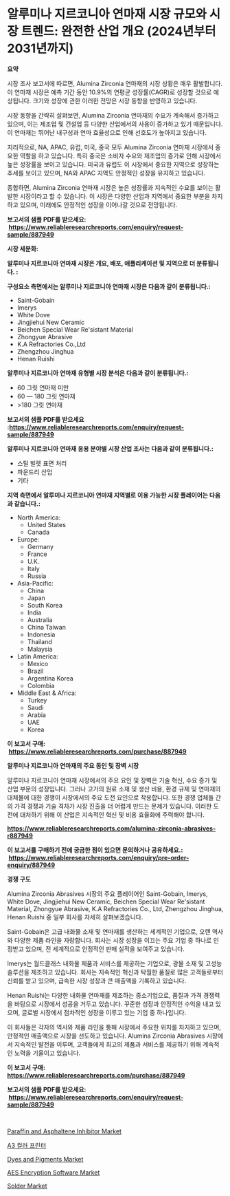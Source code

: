 <p><h1>알루미나 지르코니아 연마재 시장 규모와 시장 트렌드: 완전한 산업 개요 (2024년부터 2031년까지)</h1></p><p><strong>요약</strong></p>
<p><p>시장 조사 보고서에 따르면, Alumina Zirconia 연마재의 시장 상황은 매우 활발합니다. 이 연마재 시장은 예측 기간 동안 10.9%의 연평균 성장률(CAGR)로 성장할 것으로 예상됩니다. 크기와 성장에 관한 이러한 전망은 시장 동향을 반영하고 있습니다.</p><p>시장 동향을 간략히 살펴보면, Alumina Zirconia 연마재의 수요가 계속해서 증가하고 있으며, 이는 제조업 및 건설업 등 다양한 산업에서의 사용이 증가하고 있기 때문입니다. 이 연마재는 뛰어난 내구성과 연마 효율성으로 인해 선호도가 높아지고 있습니다.</p><p>지리적으로, NA, APAC, 유럽, 미국, 중국 모두 Alumina Zirconia 연마재 시장에서 중요한 역할을 하고 있습니다. 특히 중국은 소비자 수요와 제조업의 증가로 인해 시장에서 높은 성장률을 보이고 있습니다. 미국과 유럽도 이 시장에서 중요한 지역으로 성장하는 추세를 보이고 있으며, NA와 APAC 지역도 안정적인 성장을 유지하고 있습니다.</p><p>종합하면, Alumina Zirconia 연마재 시장은 높은 성장률과 지속적인 수요를 보이는 활발한 시장이라고 할 수 있습니다. 이 시장은 다양한 산업과 지역에서 중요한 부분을 차지하고 있으며, 미래에도 안정적인 성장을 이어나갈 것으로 전망됩니다.</p></p>
<p><strong>보고서의 샘플 PDF를 받으세요: &nbsp;<a href="https://www.reliableresearchreports.com/enquiry/request-sample/887949">https://www.reliableresearchreports.com/enquiry/request-sample/887949</a></strong></p>
<p><strong>시장 세분화:</strong></p>
<p><strong> 알루미나 지르코니아 연마재 시장은 개요, 배포, 애플리케이션 및 지역으로 더 분류됩니다. :</strong></p>
<p><strong>구성요소 측면에서는 알루미나 지르코니아 연마재 시장은 다음과 같이 분류됩니다.:</strong></p>
<p><ul><li>Saint-Gobain</li><li>Imerys</li><li>White Dove</li><li>Jingjiehui New Ceramic</li><li>Beichen Special Wear Re'sistant Material</li><li>Zhongyue Abrasive</li><li>K.A Refractories Co.,Ltd</li><li>Zhengzhou Jinghua</li><li>Henan Ruishi</li></ul></p>
<p><strong> 알루미나 지르코니아 연마재 유형별 시장 분석은 다음과 같이 분류됩니다.:</strong></p>
<p><ul><li>60 그릿 연마재 미만</li><li>60 — 180 그릿 연마재</li><li>>180 그릿 연마재</li></ul></p>
<p><strong>보고서의 샘플 PDF를 받으세요 :<a href="https://www.reliableresearchreports.com/enquiry/request-sample/887949">https://www.reliableresearchreports.com/enquiry/request-sample/887949</a></strong></p>
<p><strong> 알루미나 지르코니아 연마재 응용 분야별 시장 산업 조사는 다음과 같이 분류됩니다.:</strong></p>
<p><ul><li>스틸 빌렛 표면 처리</li><li>파운드리 산업</li><li>기타</li></ul></p>
<p><strong>지역 측면에서 알루미나 지르코니아 연마재 지역별로 이용 가능한 시장 플레이어는 다음과 같습니다.:</strong></p>
<p><ul>
    <li>
        North America:
        <ul>
            <li>United States</li>
            <li>Canada</li>
        </ul>
    </li>
    <li>
        Europe:
        <ul>
            <li>Germany</li>
            <li>France</li>
            <li>U.K.</li>
            <li>Italy</li>
            <li>Russia</li>
        </ul>
    </li>
    <li>
        Asia-Pacific:
        <ul>
            <li>China</li>
            <li>Japan</li>
            <li>South Korea</li>
            <li>India</li>
            <li>Australia</li>
            <li>China Taiwan</li>
            <li>Indonesia</li>
            <li>Thailand</li>
            <li>Malaysia</li>
        </ul>
    </li>
    <li>
        Latin America:
        <ul>
            <li>Mexico</li>
            <li>Brazil</li>
            <li>Argentina Korea</li>
            <li>Colombia</li>
        </ul>
    </li>
    <li>
        Middle East & Africa:
        <ul>
            <li>Turkey</li>
            <li>Saudi</li>
            <li>Arabia</li>
            <li>UAE</li>
            <li>Korea</li>
        </ul>
    </li>
    </ul></p>
<p><strong>이 보고서 구매: &nbsp;<a href="https://www.reliableresearchreports.com/purchase/887949">https://www.reliableresearchreports.com/purchase/887949</a></strong></p>
<p><strong>알루미나 지르코니아 연마재의 주요 동인 및 장벽 시장</strong></p>
<p><p>알루미나 지르코니아 연마재 시장에서의 주요 요인 및 장벽은 기술 혁신, 수요 증가 및 산업 부문의 성장입니다. 그러나 고가의 원료 소재 및 생산 비용, 환경 규제 및 연마재의 대체물에 대한 경쟁이 시장에서의 주요 도전 요인으로 작용합니다. 또한 경쟁 업체들 간의 가격 경쟁과 기술 격차가 시장 진출을 더 어렵게 만드는 문제가 있습니다. 이러한 도전에 대처하기 위해 이 산업은 지속적인 혁신 및 비용 효율화에 주력해야 합니다.</p></p>
<p><strong><a href="https://www.reliableresearchreports.com/alumina-zirconia-abrasives-r887949">https://www.reliableresearchreports.com/alumina-zirconia-abrasives-r887949</a></strong></p>
<p><strong>이 보고서를 구매하기 전에 궁금한 점이 있으면 문의하거나 공유하세요.: &nbsp;<a href="https://www.reliableresearchreports.com/enquiry/pre-order-enquiry/887949">https://www.reliableresearchreports.com/enquiry/pre-order-enquiry/887949</a></strong></p>
<p><strong>경쟁 구도</strong></p>
<p><p>Alumina Zirconia Abrasives 시장의 주요 플레이어인 Saint-Gobain, Imerys, White Dove, Jingjiehui New Ceramic, Beichen Special Wear Re'sistant Material, Zhongyue Abrasive, K.A Refractories Co., Ltd, Zhengzhou Jinghua, Henan Ruishi 중 일부 회사를 자세히 살펴보겠습니다.</p><p>Saint-Gobain은 고급 내화물 소재 및 연마재를 생산하는 세계적인 기업으로, 오랜 역사와 다양한 제품 라인을 자랑합니다. 회사는 시장 성장을 이끄는 주요 기업 중 하나로 인정받고 있으며, 전 세계적으로 안정적인 판매 실적을 보여주고 있습니다.</p><p>Imerys는 월드클래스 내화물 제품과 서비스를 제공하는 기업으로, 광물 소재 및 고성능 솔루션을 제조하고 있습니다. 회사는 지속적인 혁신과 탁월한 품질로 많은 고객들로부터 신뢰를 받고 있으며, 급속한 시장 성장과 큰 매출액을 기록하고 있습니다.</p><p>Henan Ruishi는 다양한 내화물 연마재를 제조하는 중소기업으로, 품질과 가격 경쟁력을 바탕으로 시장에서 성공을 거두고 있습니다. 꾸준한 성장과 안정적인 수익을 내고 있으며, 글로벌 시장에서 점차적인 성장을 이루고 있는 기업 중 하나입니다.</p><p>이 회사들은 각자의 역사와 제품 라인을 통해 시장에서 주요한 위치를 차지하고 있으며, 안정적인 매출액으로 시장을 선도하고 있습니다. Alumina Zirconia Abrasives 시장에서 지속적인 발전을 이루며, 고객들에게 최고의 제품과 서비스를 제공하기 위해 계속적인 노력을 기울이고 있습니다.</p></p>
<p><strong>이 보고서 구매: &nbsp; <a href="https://www.reliableresearchreports.com/purchase/887949">https://www.reliableresearchreports.com/purchase/887949</a></strong></p>
<p><strong>보고서의 샘플 PDF를 받으세요: &nbsp;<a href="https://www.reliableresearchreports.com/enquiry/request-sample/887949">https://www.reliableresearchreports.com/enquiry/request-sample/887949</a></strong><strong></strong></p>
<p>&nbsp;</p>
<p><p><a href="https://www.linkedin.com/pulse/paraffin-asphaltene-inhibitor-market-size-trends-growth-f6gre?trackingId=8LUWi2hEW8Kxtk5xT%2BrjnQ%3D%3D">Paraffin and Asphaltene Inhibitor Market</a></p><p><a href="https://github.com/FelipeGrrady654556/Market-Research-Report-List-1/blob/main/959334523442.md">A3 컬러 프린터</a></p><p><a href="https://issuu.com/reportprime-2/docs/dyes-and-pigments-market-size-2030.pptx">Dyes and Pigments Market</a></p><p><a href="https://github.com/joannesouthgate/Market-Research-Report-List-2/blob/main/aes-encryption-software-market.md">AES Encryption Software Market</a></p><p><a href="https://issuu.com/reportprime-2/docs/solder-market-size-2030.pptx">Solder Market</a></p></p>